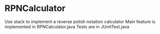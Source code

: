 # RPNCalculator
Use stack to implement a reverse polish notation calculator
Main feature is implemented in RPNCalculator.java
Tests are in JUnitTest.java
